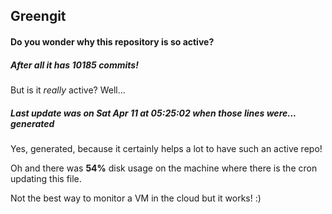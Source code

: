 ## Greengit

#### Do you wonder why this repository is so active?

##### After all it has 10185 commits!

But is it *really* active? Well...

##### Last update was on Sat Apr 11 at 05:25:02 when those lines were... generated

Yes, generated, because it certainly helps a lot to have such an active repo!

Oh and there was **54%** disk usage on the machine
where there is the cron updating this file.

Not the best way to monitor a VM in the cloud but it works! :)

